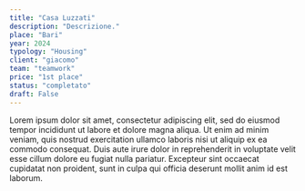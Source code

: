 ```yaml
---
title: "Casa Luzzati"
description: "Descrizione."
place: "Bari"
year: 2024
typology: "Housing"
client: "giacomo"
team: "teamwork"
price: "1st place"
status: "completato"
draft: False
---
```


Lorem ipsum dolor sit amet, consectetur adipiscing elit, sed do eiusmod tempor incididunt ut labore et dolore magna
aliqua. Ut enim ad minim veniam, quis nostrud exercitation ullamco laboris nisi ut aliquip ex ea commodo consequat.
Duis aute irure dolor in reprehenderit in voluptate velit esse cillum dolore eu fugiat nulla pariatur. Excepteur
sint occaecat cupidatat non proident, sunt in culpa qui officia deserunt mollit anim id est laborum.